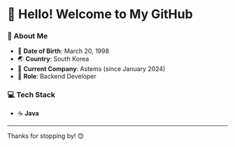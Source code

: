 # 👋 Hello! Welcome to My GitHub

### 📝 About Me
- 🎂 **Date of Birth**: March 20, 1998  
- 🌏 **Country**: South Korea  
- 🏢 **Current Company**: Astems (since January 2024)  
- 💼 **Role**: Backend Developer  

### 💻 Tech Stack
- ☕ **Java**

---

Thanks for stopping by! 😊
